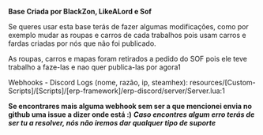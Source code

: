 **Base Criada por BlackZon, LikeALord e Sof**

Se queres usar esta base terás de fazer algumas modificações, como por exemplo mudar as roupas e carros de cada trabalhos pois usam carros e fardas criadas por nós que não foi publicado.

As roupas, carros e mapas foram retirados a pedido do SOF pois ele teve trabalho a faze-las e nao quer publica-las por agora1

Webhooks - Discord Logs (nome, razão, ip, steamhex): resources/[Custom-Scripts]/[Scripts]/[erp-framework]/erp-discord/server/Server.lua:1


**Se encontrares mais alguma webhook sem ser a que mencionei envia no github uma issue a dizer onde está :)**
***Caso encontres algum erro terás de ser tu a resolver, nós não iremos dar qualquer tipo de suporte***
